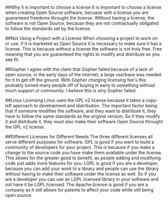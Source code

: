 ##Why it is important to choose a license
It is important to choose a license when creating Open Source software, becuase with a license you are guaranteed freedoms throught the license.  Without having a license, the software is not Open Source, because they are not contractually obligated to follow the standards set by the license.

##Not Using a Project with a License
When choosing a project to work on or use, if it is marketed as Open Source it is necessary to make sure it has a license.  This is because without a license the software is not truly free.  Free meaning that you are guaranteed the rights to modify and distribute as you see fit.

##Gopher
I agree with the claim that Gopher failed because of a lack of open source, in the early days of the internet, a large userbase was needed for it to get off the ground.  With Gopher charging licensing fee's this probably turned many people off of buying in early to something without much support or community.  I believe this is why Gopher failed.

##Linux Licensing
Linux uses the GPL v2 license because it takes a copy-left approach to development and distribution.  The important factor being that if someone modifies the software, and they want to distribute it, they have to follow the same standards as the original version.  So if they modify it and distribute it, they must also make their software Open Source throught the GPL v2 license.

##Different Licenses for Different Needs
The three different licenses all serve different purposes for software.  GPL is good if you want to build a community of developers for your project.  This is because if you make a change to the source code you have make them available under the license.  This allows for the greater good to benefit, as people adding and modifying code just adds more features for you.  LGPL is good if you are a developer, because you can add your work to a library and people can use the library without having to make their software under the license as well.  So if you are a developer you can use an LGPL licensed library in your software and not have it be LGPL licensed.  The Apache license is good if you are a company as it still allows for patents to affect your code while still being open source.

